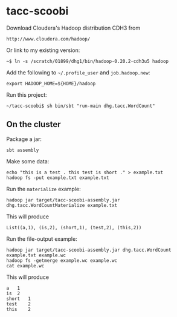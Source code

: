 tacc-scoobi
===========

Download Cloudera's Hadoop distribution CDH3 from

    http://www.cloudera.com/hadoop/

Or link to my existing version:

    ~$ ln -s /scratch/01899/dhg1/bin/hadoop-0.20.2-cdh3u5 hadoop

Add the following to `~/.profile_user` and `job.hadoop.new`:

    export HADOOP_HOME=${HOME}/hadoop

Run this project:

    ~/tacc-scoobi$ sh bin/sbt "run-main dhg.tacc.WordCount"

On the cluster
--------------

Package a jar:

    sbt assembly
    
Make some data:
    
    echo "this is a test . this test is short ." > example.txt
    hadoop fs -put example.txt example.txt

Run the `materialize` example:

    hadoop jar target/tacc-scoobi-assembly.jar dhg.tacc.WordCountMaterialize example.txt
    
This will produce

    List((a,1), (is,2), (short,1), (test,2), (this,2))

Run the file-output example:

    hadoop jar target/tacc-scoobi-assembly.jar dhg.tacc.WordCount example.txt example.wc
    hadoop fs -getmerge example.wc example.wc
    cat example.wc

This will produce

	a	1
	is	2
	short	1
	test	2
	this	2

